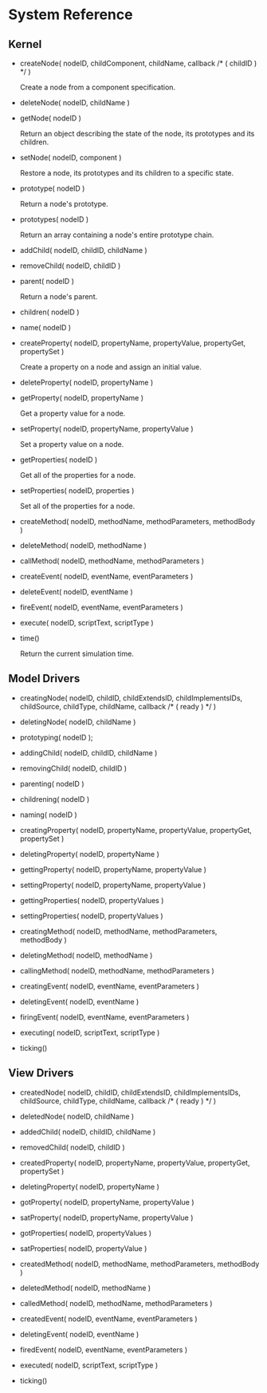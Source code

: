 System Reference
================

Kernel
------

*   createNode( nodeID, childComponent, childName, callback /* ( childID ) */  )

    Create a node from a component specification.

*   deleteNode( nodeID, childName )

*   getNode( nodeID )

    Return an object describing the state of the node, its prototypes and its children.

*   setNode( nodeID, component )

    Restore a node, its prototypes and its children to a specific state.

*   prototype( nodeID )

    Return a node's prototype.

*   prototypes( nodeID )

    Return an array containing a node's entire prototype chain.

*   addChild( nodeID, childID, childName )

*   removeChild( nodeID, childID )

*   parent( nodeID )

    Return a node's parent.

*   children( nodeID )

*   name( nodeID )

*   createProperty( nodeID, propertyName, propertyValue, propertyGet, propertySet )

    Create a property on a node and assign an initial value.

*   deleteProperty( nodeID, propertyName )

*   getProperty( nodeID, propertyName )

    Get a property value for a node.

*   setProperty( nodeID, propertyName, propertyValue )

    Set a property value on a node.

*   getProperties( nodeID )

    Get all of the properties for a node.

*   setProperties( nodeID, properties )

    Set all of the properties for a node.

*   createMethod( nodeID, methodName, methodParameters, methodBody )

*   deleteMethod( nodeID, methodName )

*   callMethod( nodeID, methodName, methodParameters )

*   createEvent( nodeID, eventName, eventParameters )

*   deleteEvent( nodeID, eventName )

*   fireEvent( nodeID, eventName, eventParameters )

*   execute( nodeID, scriptText, scriptType )

*   time()

    Return the current simulation time.


Model Drivers
-------------

*   creatingNode( nodeID, childID, childExtendsID, childImplementsIDs, childSource, childType, childName, callback /* ( ready ) */ )

*   deletingNode( nodeID, childName )

*   prototyping( nodeID );

*   addingChild( nodeID, childID, childName )

*   removingChild( nodeID, childID )

*   parenting( nodeID )

*   childrening( nodeID )

*   naming( nodeID )

*   creatingProperty( nodeID, propertyName, propertyValue, propertyGet, propertySet )

*   deletingProperty( nodeID, propertyName )

*   gettingProperty( nodeID, propertyName, propertyValue )

*   settingProperty( nodeID, propertyName, propertyValue )

*   gettingProperties( nodeID, propertyValues )

*   settingProperties( nodeID, propertyValues )

*   creatingMethod( nodeID, methodName, methodParameters, methodBody )

*   deletingMethod( nodeID, methodName )

*   callingMethod( nodeID, methodName, methodParameters )

*   creatingEvent( nodeID, eventName, eventParameters )

*   deletingEvent( nodeID, eventName )

*   firingEvent( nodeID, eventName, eventParameters )

*   executing( nodeID, scriptText, scriptType )

*   ticking()


View Drivers
------------

*   createdNode( nodeID, childID, childExtendsID, childImplementsIDs, childSource, childType, childName, callback /* ( ready ) */ )

*   deletedNode( nodeID, childName )

*   addedChild( nodeID, childID, childName )

*   removedChild( nodeID, childID )

*   createdProperty( nodeID, propertyName, propertyValue, propertyGet, propertySet )

*   deletingProperty( nodeID, propertyName )

*   gotProperty( nodeID, propertyName, propertyValue )

*   satProperty( nodeID, propertyName, propertyValue )

*   gotProperties( nodeID, propertyValues )

*   satProperties( nodeID, propertyValue )

*   createdMethod( nodeID, methodName, methodParameters, methodBody )

*   deletedMethod( nodeID, methodName )

*   calledMethod( nodeID, methodName, methodParameters )

*   createdEvent( nodeID, eventName, eventParameters )

*   deletingEvent( nodeID, eventName )

*   firedEvent( nodeID, eventName, eventParameters )

*   executed( nodeID, scriptText, scriptType )

*   ticking()
